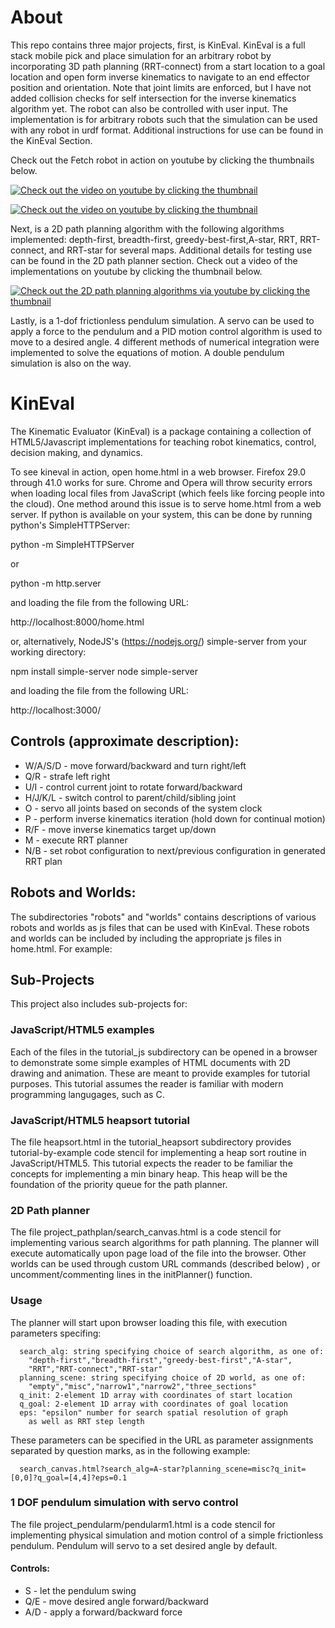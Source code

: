 About
=======
This repo contains three major projects, first, is KinEval. KinEval is a full stack mobile pick and place simulation for an arbitrary robot by incorporating 3D path planning (RRT-connect) from a start location to a goal location and open form inverse kinematics to navigate to an end effector position and orientation. Note that joint limits are enforced, but I have not added collision checks for self intersection for the inverse kinematics algorithm yet. The robot can also be controlled with user input. The implementation is for arbitrary robots such that the simulation can be used with any robot in urdf format. Additional instructions for use can be found in the KinEval Section. 

Check out the Fetch robot in action on youtube by clicking the thumbnails below.

[![Check out the video on youtube by clicking the thumbnail](https://img.youtube.com/vi/cRjVSkJQsLU/0.jpg)](https://www.youtube.com/watch?v=cRjVSkJQsLU)

[![Check out the video on youtube by clicking the thumbnail](https://img.youtube.com/vi/QItO5Bh42P4/0.jpg)](https://www.youtube.com/watch?v=QItO5Bh42P4)


<!-- Here are some videos displaying the functionality using the Baxter Robot. -->
Next, is a 2D path planning algorithm with the following algorithms implemented: depth-first, breadth-first, greedy-best-first,A-star, RRT, RRT-connect, and RRT-star for several maps. Additional details for testing use can be found in the 2D path planner section. Check out a video of the implementations on youtube by clicking the thumbnail below.

<!-- Attach video here -->
[![Check out the 2D path planning algorithms via youtube by clicking the thumbnail](https://img.youtube.com/vi/-De1XksBWwk/0.jpg)](https://www.youtube.com/watch?v=-De1XksBWwk)


Lastly, is a 1-dof frictionless pendulum simulation. A servo can be used to apply a force to the pendulum and a PID motion control algorithm is used to move to a desired angle. 4 different methods of numerical integration were implemented to solve the equations of motion. A double pendulum simulation is also on the way.   

KinEval
=======

The Kinematic Evaluator (KinEval) is a package containing a collection of HTML5/Javascript implementations for teaching robot kinematics, control, decision making, and dynamics.

To see kineval in action, open home.html in a web browser.  Firefox 29.0 through 41.0 works for sure.  Chrome and Opera will throw security errors when loading local files from JavaScript (which feels like forcing people into the cloud).  One method around this issue is to serve home.html from a web server.  If python is available on your system, this can be done by running python's SimpleHTTPServer: 

python -m SimpleHTTPServer

or 

python  -m http.server

and loading the file from the following URL:

http://localhost:8000/home.html

or, alternatively, NodeJS's (https://nodejs.org/) simple-server from your working directory:

npm install simple-server
node simple-server

and loading the file from the following URL:

http://localhost:3000/

## Controls (approximate description):

- W/A/S/D - move forward/backward and turn right/left
- Q/R - strafe left right
- U/I - control current joint to rotate forward/backward
- H/J/K/L - switch control to parent/child/sibling joint
- O - servo all joints based on seconds of the system clock
- P - perform inverse kinematics iteration (hold down for continual motion)
- R/F - move inverse kinematics target up/down
- M - execute RRT planner
- N/B - set robot configuration to next/previous configuration in generated RRT plan

## Robots and Worlds:

The subdirectories "robots" and "worlds" contains descriptions of various robots and worlds as js files that can be used with KinEval.  These robots and worlds can be included by including the appropriate js files in home.html.  For example:

<script src="robots/robot_br2.js"></script> 
<script src="worlds/world_local_minima.js"></script> 

## Sub-Projects

This project also includes sub-projects for:

### JavaScript/HTML5 examples

Each of the files in the tutorial_js subdirectory can be opened in a browser to demonstrate some simple examples of HTML documents with 2D drawing and animation.  These are meant to provide examples for tutorial purposes.  This tutorial assumes the reader is familiar with modern programming langugages, such as C.

### JavaScript/HTML5 heapsort tutorial

The file heapsort.html in the tutorial_heapsort subdirectory provides tutorial-by-example code stencil for implementing a heap sort routine in JavaScript/HTML5.  This tutorial expects the reader to be familiar the concepts for implementing a min binary heap.  This heap will be the foundation of the priority queue for the path planner.

### 2D Path planner

The file project_pathplan/search_canvas.html is a code stencil for implementing various search algorithms for path planning.  The planner will execute automatically upon page load of the file into the browser.  Other worlds can be used through custom URL commands (described below) , or uncomment/commenting lines in the initPlanner() function.

### Usage

The planner will start upon browser loading this file, with execution parameters specifing:

      search_alg: string specifying choice of search algorithm, as one of:
        "depth-first","breadth-first","greedy-best-first","A-star",
        "RRT","RRT-connect","RRT-star"
      planning_scene: string specifying choice of 2D world, as one of:
        "empty","misc","narrow1","narrow2","three_sections"
      q_init: 2-element 1D array with coordinates of start location
      q_goal: 2-element 1D array with coordinates of goal location
      eps: "epsilon" number for search spatial resolution of graph 
        as well as RRT step length

These parameters can be specified in the URL as parameter assignments separated by question marks, as in the following example: 

      search_canvas.html?search_alg=A-star?planning_scene=misc?q_init=[0,0]?q_goal=[4,4]?eps=0.1


### 1 DOF pendulum simulation with servo control

The file project_pendularm/pendularm1.html is a code stencil for implementing physical simulation and motion control of a simple frictionless pendulum.  Pendulum will servo to a set desired angle by default.

#### Controls:

- S - let the pendulum swing
- Q/E - move desired angle forward/backward
- A/D - apply a forward/backward force


